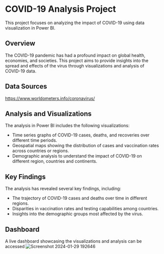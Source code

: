 # COVID-19 Analysis Project

This project focuses on analyzing the impact of COVID-19 using data visualization in Power BI.

## Overview

The COVID-19 pandemic has had a profound impact on global health, economies, and societies. This project aims to provide insights into the spread and effects of the virus through visualizations and analysis of COVID-19 data.

## Data Sources
https://www.worldometers.info/coronavirus/ 

## Analysis and Visualizations

The analysis in Power BI includes the following visualizations:

- Time series graphs of COVID-19 cases, deaths, and recoveries over different time periods.
- Geospatial maps showing the distribution of cases and vaccination rates across countries or regions.
- Demographic analysis to understand the impact of COVID-19 on different region, countries and continents.

## Key Findings

The analysis has revealed several key findings, including:

- The trajectory of COVID-19 cases and deaths over time in different regions.
- Disparities in vaccination rates and testing capabilities among countries.
- Insights into the demographic groups most affected by the virus.

## Dashboard

A live dashboard showcasing the visualizations and analysis can be accessed 
![Screenshot 2024-01-29 192646](https://github.com/Royalsivm/Covid-19-Analysis/assets/153700930/1758069c-5544-4c4c-81db-74fb9b3f5163)

